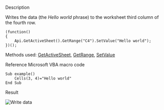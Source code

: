 Description

Writes the data (the *Hello world* phrase) to the worksheet third column of the fourth row.

```
(function()
{
    Api.GetActiveSheet().GetRange("C4").SetValue("Hello world");
})();
```

Methods used: [GetActiveSheet](/officeapi/spreadsheetapi/api/getactivesheet), [GetRange](/officeapi/spreadsheetapi/apiworksheet/getrange), [SetValue](/officeapi/spreadsheetapi/apirange/setvalue)

Reference Microsoft VBA macro code

```
Sub example()
    Cells(3, 4)="Hello world"
End Sub
```

Result

![Write data](/assets/images/plugins/write_data_to_cell.png)
